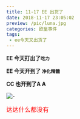 ```yaml
---
title: 11-17 EE 出货了
date: 2018-11-17 23:05:02
preview: /pic/luna.jpg
categories: 欧皇事件
tags: 
 - ee今天又出货了
---
```


__EE 今天打出了`吃力`__


__EE 今天开到了 `净化精髓`__


__CC 也开到了A A__

![-](/pic/jichou.jpg)

<font size="3" color="red">达达什么都没有</font>


